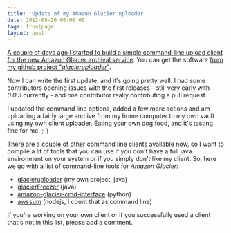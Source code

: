 ```yaml
---
title: 'Update of my Amazon Glacier uploader'
date: 2012-08-26 00:00:00 
tags: frontpage
layout: post
---
```

[A couple of days ago I started to build a simple command-line upload client for the new Amazon Glacier archival service][0]. 
You can get the software [from my github project "*glacieruploader*"][1].

Now I can write the first update, and it's going pretty well. I had some contributors opening issues with the first 
releases - still very early with *0.0.3* currently - and one contributor really contributing a pull request.

I updated the command line options, added a few more actions and am uploading a fairly large archive from my home 
computer to my own vault using my own client uploader. Eating your own dog food, and it's tasting fine for me. ;-)

There are a couple of other command line clients available now, so I want to compile a lit of tools that you can 
use if you don't have a full java environment on your system or if you simply don't like my client. So, here we 
go with a list of command-line tools for *Amazon Glacier*:

* [glacieruploader][1] (my own project, java)
* [glacierFreezer][2] (java)
* [amazon-glacier-cmd-interface][3] (python)
* [awssum][5] (nodejs, I count that as command line)

If you're working on your own client or if you successfully used a client that's not in this list, please add a comment.

[0]: /simple-uploader-for-amazon-glacier-archiving/
[1]: https://github.com/MoriTanosuke/glacieruploader
[2]: http://www.glacierfreezer.com/
[3]: https://github.com/uskudnik/amazon-glacier-cmd-interface
[4]: https://github.com/brodul/glacier-cli
[5]: https://github.com/appsattic/node-awssum
